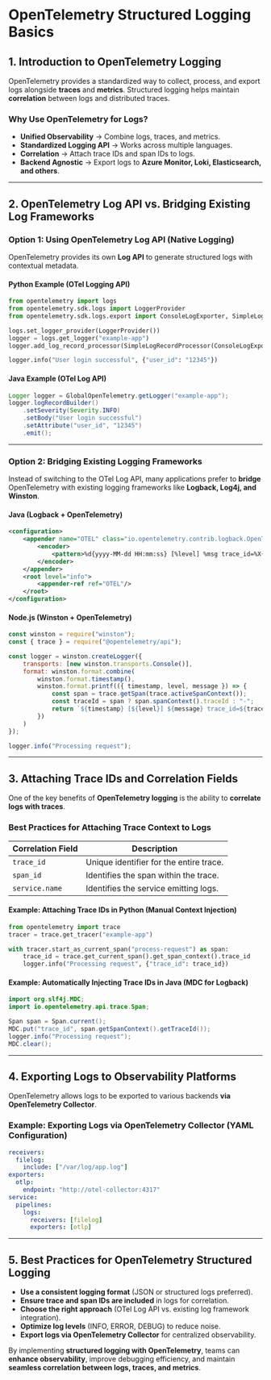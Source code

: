 # OpenTelemetry Structured Logging Basics

## **1. Introduction to OpenTelemetry Logging**
OpenTelemetry provides a standardized way to collect, process, and export logs alongside **traces** and **metrics**. Structured logging helps maintain **correlation** between logs and distributed traces.

### **Why Use OpenTelemetry for Logs?**
- **Unified Observability** → Combine logs, traces, and metrics.
- **Standardized Logging API** → Works across multiple languages.
- **Correlation** → Attach trace IDs and span IDs to logs.
- **Backend Agnostic** → Export logs to **Azure Monitor, Loki, Elasticsearch, and others**.

---

## **2. OpenTelemetry Log API vs. Bridging Existing Log Frameworks**

### **Option 1: Using OpenTelemetry Log API (Native Logging)**
OpenTelemetry provides its own **Log API** to generate structured logs with contextual metadata.

#### **Python Example (OTel Logging API)**
```python
from opentelemetry import logs
from opentelemetry.sdk.logs import LoggerProvider
from opentelemetry.sdk.logs.export import ConsoleLogExporter, SimpleLogRecordProcessor

logs.set_logger_provider(LoggerProvider())
logger = logs.get_logger("example-app")
logger.add_log_record_processor(SimpleLogRecordProcessor(ConsoleLogExporter()))

logger.info("User login successful", {"user_id": "12345"})
```

#### **Java Example (OTel Log API)**
```java
Logger logger = GlobalOpenTelemetry.getLogger("example-app");
logger.logRecordBuilder()
    .setSeverity(Severity.INFO)
    .setBody("User login successful")
    .setAttribute("user_id", "12345")
    .emit();
```

---

### **Option 2: Bridging Existing Logging Frameworks**
Instead of switching to the OTel Log API, many applications prefer to **bridge** OpenTelemetry with existing logging frameworks like **Logback, Log4j, and Winston**.

#### **Java (Logback + OpenTelemetry)**
```xml
<configuration>
    <appender name="OTEL" class="io.opentelemetry.contrib.logback.OpenTelemetryAppender">
        <encoder>
            <pattern>%d{yyyy-MM-dd HH:mm:ss} [%level] %msg trace_id=%X{trace_id} span_id=%X{span_id}%n</pattern>
        </encoder>
    </appender>
    <root level="info">
        <appender-ref ref="OTEL"/>
    </root>
</configuration>
```

#### **Node.js (Winston + OpenTelemetry)**
```javascript
const winston = require("winston");
const { trace } = require("@opentelemetry/api");

const logger = winston.createLogger({
    transports: [new winston.transports.Console()],
    format: winston.format.combine(
        winston.format.timestamp(),
        winston.format.printf(({ timestamp, level, message }) => {
            const span = trace.getSpan(trace.activeSpanContext());
            const traceId = span ? span.spanContext().traceId : "-";
            return `${timestamp} [${level}] ${message} trace_id=${traceId}`;
        })
    )
});

logger.info("Processing request");
```

---

## **3. Attaching Trace IDs and Correlation Fields**
One of the key benefits of **OpenTelemetry logging** is the ability to **correlate logs with traces**.

### **Best Practices for Attaching Trace Context to Logs**
| Correlation Field | Description |
|------------------|-------------|
| `trace_id` | Unique identifier for the entire trace. |
| `span_id` | Identifies the span within the trace. |
| `service.name` | Identifies the service emitting logs. |

#### **Example: Attaching Trace IDs in Python (Manual Context Injection)**
```python
from opentelemetry import trace
tracer = trace.get_tracer("example-app")

with tracer.start_as_current_span("process-request") as span:
    trace_id = trace.get_current_span().get_span_context().trace_id
    logger.info("Processing request", {"trace_id": trace_id})
```

#### **Example: Automatically Injecting Trace IDs in Java (MDC for Logback)**
```java
import org.slf4j.MDC;
import io.opentelemetry.api.trace.Span;

Span span = Span.current();
MDC.put("trace_id", span.getSpanContext().getTraceId());
logger.info("Processing request");
MDC.clear();
```

---

## **4. Exporting Logs to Observability Platforms**
OpenTelemetry allows logs to be exported to various backends **via OpenTelemetry Collector**.

### **Example: Exporting Logs via OpenTelemetry Collector (YAML Configuration)**
```yaml
receivers:
  filelog:
    include: ["/var/log/app.log"]
exporters:
  otlp:
    endpoint: "http://otel-collector:4317"
service:
  pipelines:
    logs:
      receivers: [filelog]
      exporters: [otlp]
```

---

## **5. Best Practices for OpenTelemetry Structured Logging**
- **Use a consistent logging format** (JSON or structured logs preferred).
- **Ensure trace and span IDs are included** in logs for correlation.
- **Choose the right approach** (OTel Log API vs. existing log framework integration).
- **Optimize log levels** (INFO, ERROR, DEBUG) to reduce noise.
- **Export logs via OpenTelemetry Collector** for centralized observability.

By implementing **structured logging with OpenTelemetry**, teams can **enhance observability**, improve debugging efficiency, and maintain **seamless correlation between logs, traces, and metrics**.
